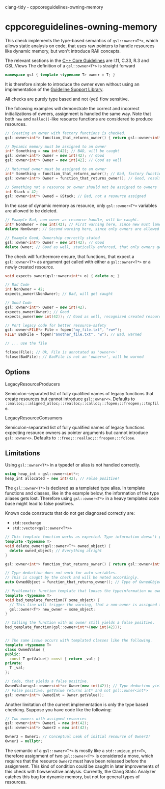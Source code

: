 clang-tidy - cppcoreguidelines-owning-memory

</div>

# cppcoreguidelines-owning-memory

This check implements the type-based semantics of `gsl::owner<T*>`,
which allows static analysis on code, that uses raw pointers to handle
resources like dynamic memory, but won't introduce RAII concepts.

The relevant sections in the [C++ Core
Guidelines](https://github.com/isocpp/CppCoreGuidelines/blob/master/CppCoreGuidelines.md)
are I.11, C.33, R.3 and GSL.Views The definition of a `gsl::owner<T*>`
is straight forward

``` c++
namespace gsl { template <typename T> owner = T; }
```

It is therefore simple to introduce the owner even without using an
implementation of the [Guideline Support
Library](https://github.com/isocpp/CppCoreGuidelines/blob/master/CppCoreGuidelines.md#gsl-guideline-support-library).

All checks are purely type based and not (yet) flow sensitive.

The following examples will demonstrate the correct and incorrect
initializations of owners, assignment is handled the same way. Note that
both `new` and `malloc()`-like resource functions are considered to
produce resources.

``` c++
// Creating an owner with factory functions is checked.
gsl::owner<int*> function_that_returns_owner() { return gsl::owner<int*>(new int(42)); }

// Dynamic memory must be assigned to an owner
int* Something = new int(42); // BAD, will be caught
gsl::owner<int*> Owner = new int(42); // Good
gsl::owner<int*> Owner = new int[42]; // Good as well

// Returned owner must be assigned to an owner
int* Something = function_that_returns_owner(); // Bad, factory function
gsl::owner<int*> Owner = function_that_returns_owner(); // Good, result lands in owner

// Something not a resource or owner should not be assigned to owners
int Stack = 42;
gsl::owner<int*> Owned = &Stack; // Bad, not a resource assigned
```

In the case of dynamic memory as resource, only `gsl::owner<T*>`
variables are allowed to be deleted.

``` c++
// Example Bad, non-owner as resource handle, will be caught.
int* NonOwner = new int(42); // First warning here, since new must land in an owner
delete NonOwner; // Second warning here, since only owners are allowed to be deleted

// Example Good, Ownership correctly stated
gsl::owner<int*> Owner = new int(42); // Good
delete Owner; // Good as well, statically enforced, that only owners get deleted
```

The check will furthermore ensure, that functions, that expect a
`gsl::owner<T*>` as argument get called with either a `gsl::owner<T*>`
or a newly created resource.

``` c++
void expects_owner(gsl::owner<int*> o) { delete o; }

// Bad Code
int NonOwner = 42;
expects_owner(&NonOwner); // Bad, will get caught

// Good Code
gsl::owner<int*> Owner = new int(42);
expects_owner(Owner); // Good
expects_owner(new int(42)); // Good as well, recognized created resource

// Port legacy code for better resource-safety
gsl::owner<FILE*> File = fopen("my_file.txt", "rw+");
FILE* BadFile = fopen("another_file.txt", "w"); // Bad, warned

// ... use the file

fclose(File); // Ok, File is annotated as 'owner<>'
fclose(BadFile); // BadFile is not an 'owner<>', will be warned
```

## Options

<div class="option">

LegacyResourceProducers

Semicolon-separated list of fully qualified names of legacy functions
that create resources but cannot introduce `gsl::owner<>`. Defaults to
`::malloc;::aligned_alloc;::realloc;::calloc;::fopen;::freopen;::tmpfile`.

</div>

<div class="option">

LegacyResourceConsumers

Semicolon-separated list of fully qualified names of legacy functions
expecting resource owners as pointer arguments but cannot introduce
`gsl::owner<>`. Defaults to `::free;::realloc;::freopen;::fclose`.

</div>

## Limitations

Using `gsl::owner<T*>` in a typedef or alias is not handled correctly.

``` c++
using heap_int = gsl::owner<int*>;
heap_int allocated = new int(42); // False positive!
```

The `gsl::owner<T*>` is declared as a templated type alias. In template
functions and classes, like in the example below, the information of the
type aliases gets lost. Therefore using `gsl::owner<T*>` in a heavy
templated code base might lead to false positives.

Known code constructs that do not get diagnosed correctly are:

- `std::exchange`
- `std::vector<gsl::owner<T*>>`

``` c++
// This template function works as expected. Type information doesn't get lost.
template <typename T>
void delete_owner(gsl::owner<T*> owned_object) {
  delete owned_object; // Everything alright
}

gsl::owner<int*> function_that_returns_owner() { return gsl::owner<int*>(new int(42)); }

// Type deduction does not work for auto variables. 
// This is caught by the check and will be noted accordingly.
auto OwnedObject = function_that_returns_owner(); // Type of OwnedObject will be int*

// Problematic function template that looses the typeinformation on owner
template <typename T>
void bad_template_function(T some_object) {
  // This line will trigger the warning, that a non-owner is assigned to an owner
  gsl::owner<T*> new_owner = some_object;
}

// Calling the function with an owner still yields a false positive.
bad_template_function(gsl::owner<int*>(new int(42)));


// The same issue occurs with templated classes like the following.
template <typename T>
class OwnedValue {
public:
  const T getValue() const { return _val; }
private:
  T _val;
};

// Code, that yields a false positive.
OwnedValue<gsl::owner<int*>> Owner(new int(42)); // Type deduction yield T -> int * 
// False positive, getValue returns int* and not gsl::owner<int*>
gsl::owner<int*> OwnedInt = Owner.getValue(); 
```

Another limitation of the current implementation is only the type based
checking. Suppose you have code like the following:

``` c++
// Two owners with assigned resources
gsl::owner<int*> Owner1 = new int(42); 
gsl::owner<int*> Owner2 = new int(42);

Owner2 = Owner1; // Conceptual Leak of initial resource of Owner2!
Owner1 = nullptr;
```

The semantic of a `gsl::owner<T*>` is mostly like a
`std::unique_ptr<T>`, therefore assignment of two `gsl::owner<T*>` is
considered a move, which requires that the resource `Owner2` must have
been released before the assignment. This kind of condition could be
caught in later improvements of this check with flowsensitive analysis.
Currently, the <span class="title-ref">Clang Static Analyzer</span>
catches this bug for dynamic memory, but not for general types of
resources.
